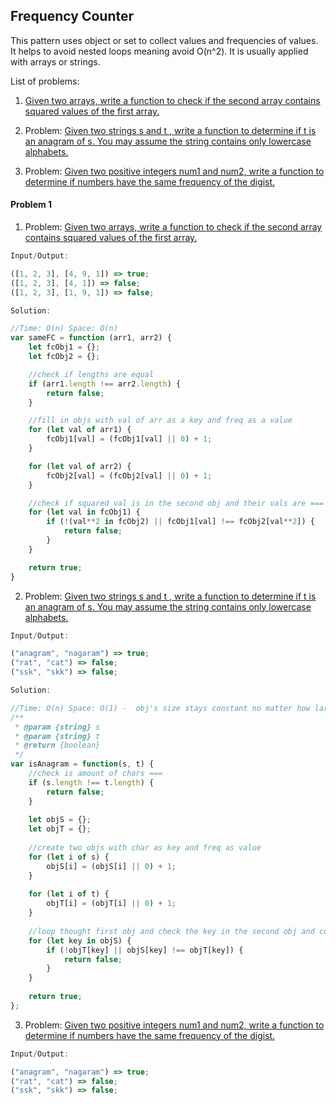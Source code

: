 ## Frequency Counter

This pattern uses object or set to collect values and frequencies of values. It helps to avoid nested loops meaning avoid O(n^2). It is usually applied with arrays or strings.

List of problems:

1. [Given two arrays, write a function to check if the second array contains squared values of the first array.](#problem-1)

2. Problem: [Given two strings s and t , write a function to determine if t is an anagram of s. You may assume the string contains only lowercase alphabets.](./fc_anagramStrs.js)

3. Problem: [Given two positive integers num1 and num2, write a function to determine if numbers have the same frequency of the digist.](./fc_sameFrequencyInt.js)


#### Problem 1
1. Problem: [Given two arrays, write a function to check if the second array contains squared values of the first array.](./fc_squaredArrs.js)
   
```javascript
Input/Output:

([1, 2, 3], [4, 9, 1]) => true;
([1, 2, 3], [4, 1]) => false;
([1, 2, 3], [1, 9, 1]) => false;
```

```javascript
Solution:

//Time: O(n) Space: O(n)
var sameFC = function (arr1, arr2) {
    let fcObj1 = {};
    let fcObj2 = {};

    //check if lengths are equal
    if (arr1.length !== arr2.length) {
        return false;
    }

    //fill in objs with val of arr as a key and freq as a value
    for (let val of arr1) {
        fcObj1[val] = (fcObj1[val] || 0) + 1;
    }

    for (let val of arr2) {
        fcObj2[val] = (fcObj2[val] || 0) + 1;
    }

    //check if squared val is in the second obj and their vals are ===
    for (let val in fcObj1) {
        if (!(val**2 in fcObj2) || fcObj1[val] !== fcObj2[val**2]) {
            return false;
        } 
    }

    return true;
}
```

2. Problem: [Given two strings s and t , write a function to determine if t is an anagram of s. You may assume the string contains only lowercase alphabets.](./fc_anagramStrs.js)

```javascript
Input/Output:

("anagram", "nagaram") => true;
("rat", "cat") => false;
("ssk", "skk") => false;
```

```javascript
Solution:

//Time: O(n) Space: O(1) -  obj's size stays constant no matter how large n is
/**
 * @param {string} s
 * @param {string} t
 * @return {boolean}
 */
var isAnagram = function(s, t) {
    //check is amount of chars ===
    if (s.length !== t.length) {
        return false;
    }
    
    let objS = {};
    let objT = {};
    
    //create two objs with char as key and freq as value
    for (let i of s) {
        objS[i] = (objS[i] || 0) + 1;
    }
    
    for (let i of t) {
        objT[i] = (objT[i] || 0) + 1;
    }
        
    //loop thought first obj and check the key in the second obj and compare freq
    for (let key in objS) {
        if (!objT[key] || objS[key] !== objT[key]) {
            return false;
        }
    }
    
    return true;
};
```

3. Problem: [Given two positive integers num1 and num2, write a function to determine if numbers have the same frequency of the digist.](./fc_sameFrequencyInt.js)

```javascript
Input/Output:

("anagram", "nagaram") => true;
("rat", "cat") => false;
("ssk", "skk") => false;
```

```javascript
```
